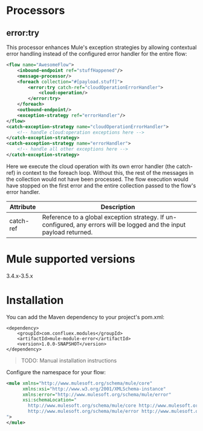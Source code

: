 # Processors

## error:try

This processor enhances Mule's exception strategies by allowing contextual error handling instead of the configured
error handler for the entire flow: 

```xml
<flow name="AwesomeFlow">
    <inbound-endpoint ref="stuffHappened"/>
    <message-processor/>     
    <foreach collection="#[payload.stuff]">
        <error:try catch-ref="cloudOperationErrorHandler">
            <cloud:operation/>
        </error:try>
    </foreach>
    <outbound-endpoint/>
    <exception-strategy ref="errorHandler"/>
</flow>
<catch-exception-strategy name="cloudOperationErrorHandler">
    <!-- handle cloud:operation exceptions here -->  
</catch-exception-strategy>
<catch-exception-strategy name="errorHandler">
    <!-- handle all other exceptions here -->  
</catch-exception-strategy>
```

Here we execute the cloud operation with its own error handler (the catch-ref) in context to the 
foreach loop. Without this, the rest of the messages in the collection would not have been processed. The flow
execution would have stopped on the first error and the entire collection passed to the flow's error handler.



| Attribute     | Description   |
| ------------- |---------------| 
| catch-ref     | Reference to a global exception strategy. If un-configured, any errors will be logged and the input payload returned.|


# Mule supported versions

3.4.x-3.5.x

# Installation 

You can add the Maven dependency to your project's pom.xml:

```
<dependency>
    <groupId>com.confluex.modules</groupId>
    <artifactId>mule-module-error</artifactId>
    <version>1.0.0-SNAPSHOT</version>
</dependency>
```

> TODO: Manual installation instructions


Configure the namespace for your flow:

```xml
<mule xmlns="http://www.mulesoft.org/schema/mule/core"
      xmlns:xsi="http://www.w3.org/2001/XMLSchema-instance"
      xmlns:error="http://www.mulesoft.org/schema/mule/error"
      xsi:schemaLocation="
        http://www.mulesoft.org/schema/mule/core http://www.mulesoft.org/schema/mule/core/current/mule.xsd
        http://www.mulesoft.org/schema/mule/error http://www.mulesoft.org/schema/mule/error/current/mule-error.xsd
">
</mule>
```
